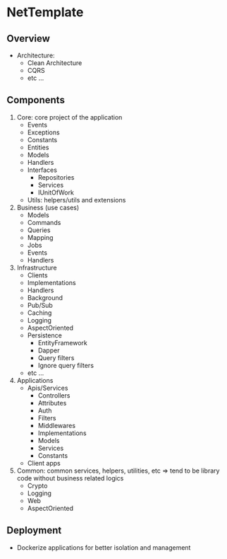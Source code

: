 # NetTemplate

## Overview

- Architecture: 
   - Clean Architecture
   - CQRS
   - etc ...

## Components

1. Core: core project of the application
   - Events
   - Exceptions
   - Constants
   - Entities
   - Models
   - Handlers
   - Interfaces
     - Repositories
     - Services
     - IUnitOfWork
   - Utils: helpers/utils and extensions
2. Business (use cases)
   - Models
   - Commands
   - Queries
   - Mapping
   - Jobs
   - Events
   - Handlers
3. Infrastructure
   - Clients
   - Implementations
   - Handlers
   - Background
   - Pub/Sub
   - Caching
   - Logging
   - AspectOriented
   - Persistence
     - EntityFramework
     - Dapper 
     - Query filters
     - Ignore query filters
   - etc ...
4. Applications
   - Apis/Services
     - Controllers
     - Attributes
     - Auth
     - Filters
     - Middlewares
     - Implementations
     - Models
     - Services
     - Constants
   - Client apps
5. Common: common services, helpers, utilities, etc => tend to be library code without business related logics
   - Crypto
   - Logging
   - Web
   - AspectOriented

## Deployment
- Dockerize applications for better isolation and management